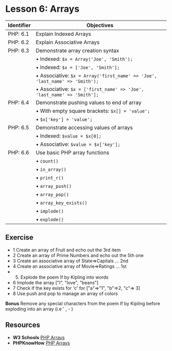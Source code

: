 # Lesson 6: Arrays

Identifier   | Objectives
-------------|------------
PHP: 6.1     | Explain Indexed Arrays
PHP: 6.2     | Explain Associative Arrays
PHP: 6.3     | Demonstrate array creation syntax
             | &bull; Indexed: `$x = Array('Joe', 'Smith');`
             | &bull; Indexed: `$x = ['Joe', 'Smith'];`
             | &bull; Associative: `$x = Array('first_name' => 'Joe', 'last_name' => 'Smith');`
             | &bull; Associative: `$x = ['first_name' => 'Joe', 'last_name' => 'Smith'];`
PHP: 6.4     | Demonstrate pushing values to end of array
             | &bull; With empty square brackets: `$x[] = 'value';`
             | &bull; `$x['key'] = 'value';`
PHP: 6.5     | Demonstrate accessing values of arrays
             | &bull; Indexed: `$value = $x[0];`
             | &bull; Associative: `$value = $x['key'];`
PHP: 6.6     | Use basic PHP array functions
             | &bull; `count()`
             | &bull; `in_array()`
             | &bull; `print_r()`
             | &bull; `array_push()`
             | &bull; `array_pop()`
             | &bull; `array_key_exists()`
             | &bull; `implode()`
             | &bull; `explode()`

## Exercise
- 1 Create an array of Fruit and echo out the 3rd item
- 2 Create an array of Prime Numbers and echo out the 5th one
- 3 Create an associative array of State=>Capitals ... 2nd
- 4 Create an associative array of Movie=>Ratings ... 1st
- 5. Explode the poem If by Kipling into words
- 6 Implode the array ["I", "love", "beans"]
- 7 Check if the key exists for 'c' for ["a"=>"1", "b"=>2, "c"=> 3]
- 8 Use push and pop to manage an array of colors

**Bonus**
Remove any special characters from the poem If by Kipling before exploding into an array (i.e ' , - )

## Resources
- __W3 Schools__ [PHP Arrays](http://www.w3schools.com/php/php_arrays.asp) 
- __PHPKnowHow__ [PHP Arrays](http://www.phpknowhow.com/basics/arrays/)
